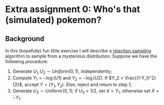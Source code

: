 # Extra assignment 0: Who's that (simulated) pokemon?

## Background
In this (hopefully) fun little exercise I will describe a [rejection sampling](rejection_sampling.md) algorithm to sample from a mysterious distribution. Suppose we have the following procedure:

1. Generate $U_{1},U_{2} \sim Uniform(0,1)$, independently;
2. Compute $Y_1 = -\log(U1)$ and $Y_2 = -\log(U2)$. If $Y_2 > \frac{(1-Y_1)^2}{2}$, accept $Y = (Y_1, Y_2)$. Else, reject and return to step 1;
5. Generate $U_3 \sim \operatorname{Uniform}(0, 1)$; if $U_3 < 1/2$, set $X = Y_1$, otherwise set $X = -Y_1$.
    

